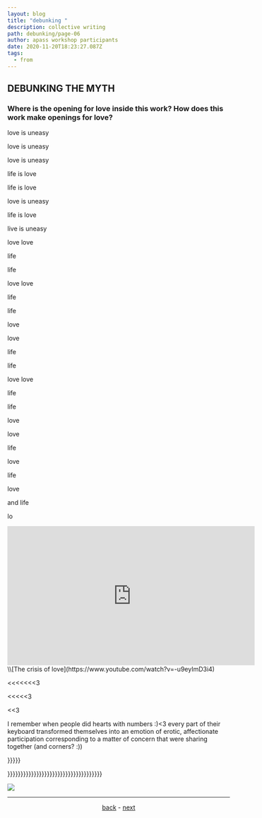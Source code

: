 ```yaml
---
layout: blog
title: "debunking "
description: collective writing
path: debunking/page-06
author: apass workshop participants
date: 2020-11-20T18:23:27.087Z
tags:
  - from
---
```

## DEBUNKING THE MYTH

### Where is the opening for love inside this work? How does this work make openings for love?

love is uneasy

love is uneasy

love is uneasy

life is love

life is love

love is uneasy

life is love

live is uneasy

love love

life

life

love love

life

life

love

love

life

life

love love

life

life

love

love

life

love

life

love

and life

lo

<iframe width="560" height="315" src="https://www.youtube-nocookie.com/embed/-u9eyImD3i4?controls=0" frameborder="0" allow="accelerometer; autoplay; clipboard-write; encrypted-media; gyroscope; picture-in-picture" allowfullscreen></iframe>
\\[The crisis of love](https://www.youtube.com/watch?v=-u9eyImD3i4)  

<<<<<<<3

<<<<<3

<<3

I remember when people did hearts with numbers :)<3 every part of their keyboard transformed themselves into an emotion of erotic, affectionate participation corresponding to a matter of concern that were sharing together (and corners? :))

}}}}}

}}}}}}}}}}}}}}}}}}}}}}}}}}}}}}}}}}}}

![](/static/img/thisistheway.jpg)


<hr>

<div align="center">

  
<a href="{{ '/posts/debunking/' | url }}">back</a> - <a href="{{ '/debunking/page-07/' | url }}">next</a>


